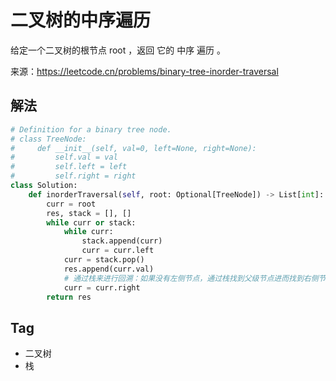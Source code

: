 # 二叉树的中序遍历
给定一个二叉树的根节点 root ，返回 它的 中序 遍历 。

来源：https://leetcode.cn/problems/binary-tree-inorder-traversal

## 解法
```python
# Definition for a binary tree node.
# class TreeNode:
#     def __init__(self, val=0, left=None, right=None):
#         self.val = val
#         self.left = left
#         self.right = right
class Solution:
    def inorderTraversal(self, root: Optional[TreeNode]) -> List[int]:
        curr = root
        res, stack = [], []
        while curr or stack:
            while curr:
                stack.append(curr)
                curr = curr.left
            curr = stack.pop()
            res.append(curr.val)
            # 通过栈来进行回溯：如果没有左侧节点，通过栈找到父级节点进而找到右侧节点
            curr = curr.right
        return res
```

## Tag
- 二叉树
- 栈
